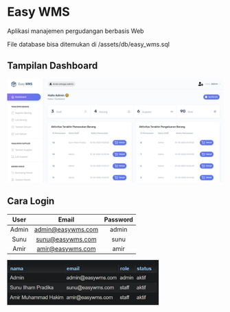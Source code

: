 # Easy WMS

Aplikasi manajemen pergudangan berbasis Web

File database bisa ditemukan di /assets/db/easy_wms.sql

## Tampilan Dashboard

<p align="center">
  <img src="/assets/images/easy-wms.png" alt="Dashboard Screenshot">
</p>

## Cara Login

| User	|       Email				| Password |
|:-----:|:-----------------:|:--------:|
| Admin	| admin@easywms.com	| admin    |
| Sunu	| sunu@easywms.com	| sunu     |
| Amir	| amir@easywms.com	| amir     |

<img src="/assets/images/users.png" alt="Tabel User" height="105">

